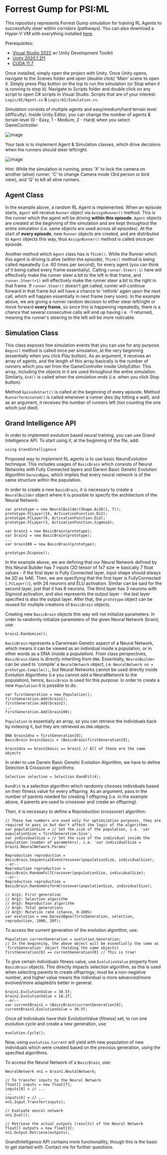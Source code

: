 # Forrest Gump for PSI:ML

This repository represents Forrest Gump simulation for training RL Agents to successfully steer within corridors (pathways). You can also download a Hyper-V VM with everything installed [here](https://store8.gofile.io/download/direct/50e8a1e6-6d99-4b97-babd-65b59a5d11ee/PSIML-RL.rar).

Prerequisites:
* [Visual Studio 2022](https://visualstudio.microsoft.com/) w/ Unity Development Toolkit
* [Unity 2020.1.2f1](https://unity3d.com/get-unity/download/archive)
* [CUDA 11.7](https://developer.nvidia.com/cuda-toolkit-archive)

Once installed, simply open the project with Unity. Once Unity opens, navigate to the Scenes folder and open (double click) 'Main' scene to open it. Simply press Play button on the top to run the simulation (or Stop when it is running to stop it). Navigate to Scripts folder and double click on any script to open C# scripts in Visual Studio. Scripts that are of your interest: `Logic/AI/Agent.cs` & `Logic/AI/Simulation.cs`.

Simulation consists of multiple agents and easy/medium/hard terrain level (difficulty). Inside Unity Editor, you can change the number of agents & terrain level (0 - Easy, 1 - Medium, 2 - Hard) when you select GameController:

![image](https://user-images.githubusercontent.com/13545172/179606002-ca1be1e4-c3eb-457f-8e64-4621d3016a95.png)

Your task is to implement Agent & Simulation classes, which drive decisions when the runners should steer left/right.

![image](https://user-images.githubusercontent.com/13545172/179607080-f72f2def-e7a5-4ab4-af84-7368722af941.png)

Hint: While the simulation is running, press 'X' to lock the camera on another (alive) runner, 'C' to change Camera mode (3rd person or bird view), and 'Q' to kill all alive runners.

## Agent Class

In the example above, a random RL Agent is implemented. When an episode starts, `Agent` will receive `Runner` object via `AssignRunner()` method. This is the runner which the agent will be driving **within this episode**. `Agent` objects are created at the beginning of the simulation and are kept throughout the entire simulation (i.e. same objects are used across all episodes). At the start of **every episode**, new `Runner` objects are created, and are distributed to `Agent` objects this way, thus `AssignRunner()` method is called once per episode.

Another method which `Agent` class has is `Think()`. While the Runner which this agent is driving is alive (within the episode), `Think()` method is being called repeatedly (i.e. 60 times per second), for every agent (you can think of it being called every frame essentially). Calling `runner.Steer(-1)` here will effectively make the runner steer a bit to the left in that frame, and `runner.Steer(+1)` will effectively make the runner steer a bit to the right in that frame. If `runner.Steer()` doesn't get called, runner will continue forward in that frame but will have a chance to 'rethink' again upon the next call, which will happen essentially in next frame (very soon). In the example above, we are giving a runner random decision to either steer left/right or move forward **every frame**, so since this is happening repeatedly, there is a chance that several consecutive calls will end up having i.e. -1 returned, meaning the runner's steering to the left will be more noticable.

## Simulation Class

This class exposes few simulation events that you can use for any purpose. `Begin()` method is called once per simulation, at the very beginning (essentially when you click Play button). As an argument, it receives an array of agents, and the length of this array basically is the number of runners which you set from the GameController inside UnityEditor. This array, including the objects in it are used throughout the entire simulation. Similarly, `End()` is called when the simulation ends (i.e. when you click Stop button).

Method `EpisodeStart()` is called at the beginning of every episode. Method `RunnerTerminated()` is called whenever a runner dies (by hitting a wall), and as an argument, it receives the number of runners left (not counting the one which just died).

## Grand Intelligence API

In order to implement evolution based neural training, you can use Grand Intelligence API. To start using it, at the beginning of the file, add:

`using GrandIntelligence`

Proposed way to implement RL agents is to use basic NeuroEvolution technique. This includes usages of `BasicBrain` which consists of Neural Networks with Fully Connected layers and Darwin Basic Genetic Evolution Algorithm `DarwinBgea`, which implies that every neural network is of the same structure within the population.

In order to create a new `BasicBrain`, it is necessary to create a `NeuralBuilder` object where it is possible to specify the architecture of the Neural Network:

```
var prototype = new NeuralBuilder(Shape.As2D(1, 7));
prototype.FCLayer(24, ActivationFunction.ELU);
prototype.FCLayer(8, ActivationFunction.ELU);
prototype.FCLayer(3, ActivationFunction.Sigmoid);

var brain1 = new BasicBrain(prototype);
var brain2 = new BasicBrain(prototype);
...
var brain100 = new BasicBrain(prototype);

prototype.Dispose();
```

In the example above, we are defining that our Neural Network defined by this Neural Builder has 7 inputs (2D tensor of 1x7 size => basically 7 float values - if the first layer is Fully Connected layer, input shape should always be 2D as 1xN). Then, we are specifying that the first layer is FullyConnected (`.FCLayer()`), with 24 neurons and ELU activation. Similar can be said for the second layer, just that it has 8 neurons. The third layer has 3 neurons with Sigmoid activation, and also represents the output layer - the last layer specified is also the output layer. After that, the `prototype` object can be reused for multiple creations of `BasicBrain` objects.

Creating new `BasicBrain` objects this way will not initialize parameters. In order to randomly initialize parameters of the given Neural Network (brain), use:

```
brain1.Randomize();
```

`BasicBrain` represents a Darwinean Genetic aspect of a Neural Network, which means it can be viewed as an individual inside a population, or in other words as a DNA (inside a population). From class perspectives, `BasicBrain` class is directly inheriting from `DNA`. Essentially, `NeuralBuilder` can be used to 'compile' a `NeuralNetwork` object, i.e. `NeuralNetwork nn = prototype.Compile();`, but Neural Networks cannot be used directly inside Evolution Algorithms (i.e you cannot add a NeuralNetwork to the population), hence, `BasicBrain` is used for this purpose. In order to create a new `Population` it is possible to do:

```
var firstGeneration = new Population();
firstGeneration.Add(brain1);
firstGeneration.Add(brain2);
...
firstGeneration.Add(brain100);
```

`Population` is essentially an array, so you can retrieve the individuals back by indexing it, but they are retrieved as `DNA` objects.

```
DNA brain1dna = firstGeneration[0];
BasicBrain brain1basic = (BasicBrain)firstGeneration[0];

brain1dna == brain1basic == brain1 // All of these are the same objects
```

In order to use Darwin Basic Genetic Evolution Algorithm, we have to define Selection & Crossover algorithms:

```
Selection selection = Selection.RandFit(4);
```

`RandFit` is a selection algorithm which randomly chooses individuals based on their fitness value for every offspring. As an argument, pass in the number of parents needed for creating 1 offspring (i.e. in the example above, 4 parents are used to crossover and create an offspring).

Then, it is necessary to define a Reproduction (crossover) algorithm:

```
// These two numbers are used only for optimization purposes, they are required to pass in but don't affect the logic of the algorithms
var populationSize = // Set the size of the population, i.e. 'var populationSize = firstGeneration.Size';
var individualSize = // Set the size of the individual inside the population (number of parameters), i.e. 'var individualSize = brain1.NeuralNetwork.Params'

Reproduction reproduction = BasicBrain.SequentialEvenCrossover(populationSize, individualSize);
--or--
Reproduction reproduction = BasicBrain.RandomFullCrossover(populationSize, individualSize);
--or--
Reproduction reproduction = BasicBrain.RandomUniformCrossover(populationSize, individualSize);
```

```
// Arg1: First generation
// Arg2: Selection algorithm
// Arg3: Reproduction algorithm
// Arg4: Total generations
// Arg5: Mutation rate (chance, 0-100%)
var evolution = new DarwinBgea(firstGeneration, selection, reproduction, 1000, 20f);
```

To access the current generation of the evolution algorithm, use:

```
Population currentGeneration = evolution.Generation;
// In the beginning, the above object will be essentially the same as 'firstGeneration' object (holding the same objects)
firstGeneration[0] == currentGeneration[0] // This is true!
```

To give certain individuals fitness value, use `EvolutionValue` property from `BasicBrain` objects. This directly impacts selection algorithm, as this is used when selecting parents to create offsprings; must be a non-negative number, and higher value means the individual is more advanced/more evolved/more adapted/is better in general:

```
brain1.EvolutionValue = 30.5f;
brain2.EvolutionValue = 18.3f;
--or--
var currentBrain1 = (BasicBrain)currentGeneration[0];
currentBrain1.EvolutionValue = 30.5f;
```

Once *all* individuals have their EvolutionValue (fitness) set, to run one evolution cycle and create a new generation, use:

```
evolution.Cycle();
```

Now, using `evolution.Current` will yield with new population of new individuals which were created based on the previous generation, using the specified algorithms.

To access the Neural Network of a `BasicBrain`, use:

```
NeuralNetwork nn1 = brain1.NeutalNetwork;

// To transfer inputs to the Neural Network
float[] inputs = new float[7];
inputs[0] = // ...
...
inputs[6] = // ...
nn1.Input.Transfer(inputs);

// Evaluate neural network
nn1.Eval();

// Retrieve the actual outputs (results) of the Neural Network
float[] outputs = new float[3];
nn1.Output.Retrieve(outputs);
```

GrandIntelligence API contains more functionallity, though this is the basic to get started with. Contact me for further questions.

